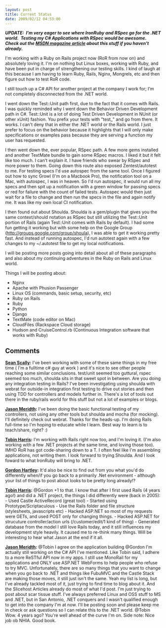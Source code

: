 ```yaml
---
layout: post
title: Current Status
date: 2009/02/12 04:53:00
---
```



**_UPDATE:  I'm very eager to see where IronRuby and RSpec go for the .NET world.  Testing my C# Applications with RSpec would be awesome.  Check out the [MSDN magazine article](http://msdn.microsoft.com/en-us/magazine/dd434651.aspx) about this stuff if you haven't already._**

I'm working with a Ruby on Rails project now (RoR from now on) and absolutely loving it. I'm on nothing but Linux boxes, working with Ruby, and have been put in charge of strengthening our testing skills. I kind of laugh at this because I am having to learn Ruby, Rails, Nginx, Mongrels, etc and then figure out how to test RoR code.  
  
I still touch up a C# API for another project at the company I work for; I'm not completely disconnected from the .NET world.  
  
I went down the Test::Unit path first, due to the fact that it comes with Rails. I was quickly reminded why I went down the Behavior Driven Development path in C#. Test::Unit is a lot of doing Test Driven Development in NUnit (or other xUnit) fashion. You prefix your tests with "test_" and go from there. It works. I can't deny that in either the .NET world or the Rails world. I just prefer to focus on the behavior because it highlights that I will only make specifications or examples pass because they are serving a function my user has requested.  
  
I then went down the, ever popular, RSpec path. A few more gems installed and another TextMate bundle to gain some RSpec macros. I liked it but it felt like too much. I can't explain it. I have friends who swear by RSpec and more power to them. Going down this route also exposed Zentest/autotest to me. For testing specs I'd use autospec from the same tool. Once I figured out how to sync Growl (I'm on a Macbook Pro), the notification tool on a Mac, with autospec, I was in heaven. So I'd run autospec, it would run all my specs and then spit up a notification with a green window for passing specs or red for failure with the count of failed tests. Autospec would then just wait for a file to change and then run the specs in the file and again notify me. It was like my own local CI notification.  
  
I then found out about Shoulda. Shoulda is a gem/plugin that gives you the same context/should notation as RSpec but still utilizing the Test::Unit portion of Rails (again Test::Unit comes with Rails by default). I had some fun getting it working but with some help on the Google Group (http://groups.google.com/group/shoula), I was able to get it working pretty fast. And instead of running autospec, I'd run autotest again with a few changes to my ~/.autotest file to get my local notifications.  
  
I will be posting more posts going into detail about all of these paragraphs and also about my continuing adventures in the Ruby on Rails and Linux world.  
  
Things I will be posting about:

  * Nginx
  * Apache with Phusion Passenger
  * Linux OS (commands, basic setup, security, etc)
  * Ruby on Rails
  * Ruby
  * Python
  * Django
  * TextMate (code editor on Mac)
  * CloudFiles (Rackspace Cloud storage)
  * Hudson and CruiseControl.rb (Continuous Integration software that works with Ruby)

## Comments

**[Sean Scally](#389 "2009-02-12 14:29:25"):** I've been working with some of these same things in my free time ( I'm a fulltime c# guy at work ) and it's nice to see other people reaching some similar conclusions. test/unit seemed too guttural, rspec seemed too much, shoulda sits in that sweet spot in between. Are you doing any integration testing in Rails? I've been investigating using shoulda with webrat for outside-in integration first testing to drive out stories and then using TDD for controllers and models further in. There's a lot of tools out there in the ruby/rails world for this stuff but not a lot of examples or blogs.

**[Jason Meridth](#390 "2009-02-12 14:41:17"):** I've been doing the basic functional testing of my controllers, not using any other tools but shoulda and mocha (for mocking). I'll definitely check out webrat. Thanks for the heads-up. I'm doing Rails full-time so I'm hoping to educate while I learn. Best way to learn is to teach/share, right? :)

**[Tobin Harris](#391 "2009-02-12 20:09:03"):** I'm working with Rails right now too, and I'm loving it. (I'm also working with a few .NET projects at the same time, and loving those too). IMHO RoR has got code-sharing down to a T. I often feel like I'm assembling applications, not writing them. I look forward to trying Shoulda. And I look foward to what IronRuby will bring to .NET.

**[Gordon Hartley](#392 "2009-02-13 05:58:33"):** It'd also be nice to find out from you what you'd do differently when/if you go back to a primarily .Net environment - although your list of things to post about looks to be pretty long already!?

**[Tobin Harris](#393 "2009-02-13 16:54:17"):** @Gordon +1 to that. I know that after I first used Rails (4 years ago!) and did a .NET project, the things I did differently were (back in 2005): \- Used Castle ActiveRecord (great tool) \- Started using Prototype/Scriptaculous \- Use the Rails folder and file structure (stylesheets, javascripts etc) \- Hacked ASP.NET so most of my requests were GETs, and used POST only for changing things. \- Hacked ASP.NET for strucuture controller/action urls (/customer/edit/1 kind of thing) \- Generated database from the model I still love Rails today, and it still influences my development style heavily. It caused me to re-think many things. Will be interesting to hear what Jason at the end if it all.

**[Jason Meridth](#394 "2009-02-13 17:42:36"):** @Tobin I agree on the application building @Gordon I'm actually still working on the C# API I've mentioned. Like Tobin said, I adhere to a more ReSTful API now in my apps. I still use MonoRail for my applications and ONLY use ASP.NET WebForms to help people who refuse to try MVC. Unfortunately, there are so many things that you want to change when you go back to .NET and things like FubuMVC and the Castle Stack are making those moves, it still just isn't the same. Yeah my list is long, but I've already tackled most of it, just trying to find time to blog about it. And the Slicehost Articles already do most of what I'd post. I'm just trying to post about scar tissue stuff. I've always preferred Linux and OSS stuff to MS and .NET, but in San Antonio, .NET conquers and I wasn't qualified enough to get into the company I'm at now. I'll be posting soon and please keep me in check or ask questions so I can relate this to the .NET world. @Tobin Wow. 4 years ago? You're well ahead of the curve I'm on. Side note: Nice job ob NHIA. Good book.


